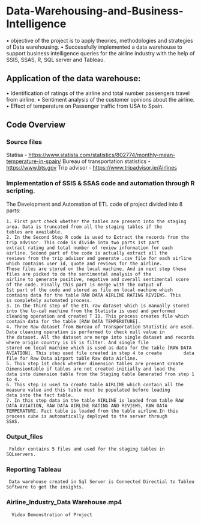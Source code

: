 # Data-Warehousing-and-Business-Intelligence

• objective of the project is to apply theories, methodologies and strategies of Data warehousing.
• Successfully implemented a data warehouse to support business intelligence queries for the airline
  industry with the help of SSIS, SSAS, R, SQL server and Tableau.

## Application of the data warehouse:

• Identification of ratings of the airline and total number passengers travel from airline.
• Sentiment analysis of the customer opinions about the airline.
• Effect of temperature on Passenger traffic from USA to Spain.

## Code Overview 

### Source files 
   Statisa - https://www.statista.com/statistics/802774/monthly-mean-temperature-in-spain/
   Bureau of transportation statistics  - https://www.bts.gov
   Trip advisor - https://www.tripadvisor.ie/Airlines

### Implementation of SSIS & SSAS code and automation through R scripting.

   The Development and Automation of ETL code of project divided into 8 parts:

    1. First part check whether the tables are present into the staging area. Data is truncated from all the staging tables if the              tables are available.
    2. In the Second Step R code is used to Extract the records from the trip advisor. This code is divide into two parts 1st part              extract rating and total number of review information for each airline. Second part of the code is actually extract all the              reviews from the trip advisor and generate .csv file for each airline which contains user id, quote and reviews for the airline.        These files are stored on the local machine. And in next step these files are picked to do the sentimental analysis of the              airline to generate positive, negative and overall sentimental score of the code. Finally this part is merge with the output of          1st part of the code and stored as file on local machine which contains data for the table RAW DATA AIRLINE RATING REVIEWS. This        is completely automated process.
    3. In the Third step of the ETL raw dataset which is manually stored into the lo-cal machine from the Statista is used and performed        cleaning operation and created T ID. This process creates file which contain data for the table [RAW DATA TEMPERATURE].
    4. Three Raw dataset from Bureau of Transportation Statistic are used. Data cleaning operation is performed to check null value in          the dataset. All the dataset are merge into single dataset and records where origin country is US is filter. And single file            stored on local machine which is used as data for the table [RAW DATA AVIATION]. This step used file created in step 4 to create        data file for Raw Data airport table Raw data Airline.
    5. This step 1st check whether dimension tables are present create Dimensiontable if tables are not created initially and load the          data into dimension table from the Staging table Generated from step 1 to 4.
    6. This step is used to create table AIRLINE which contain all the measure value and this table must be populated before loading            data into the fact table.
    7. In this step data in the table AIRLINE is loaded from table RAW DATA AVIATION, RAW DATA AIRLINE RATING AND REVIEWS, RAW DATA            TEMPERATURE. Fact table is loaded from the table airline.In this process cube is automatically deployed to the server through            SSAS.
   
 ### Output_files 
     Folder contains 5 files and used for the staging tables in SQLservers.
     
 ### Reporting Tableau 
     Data warehouse created in Sql Server is Connected Directial to Tableu Software to get the insights.
 ###  Airline_Industry_Data Warehouse.mp4 
      Video Demonstration of Project 
     
